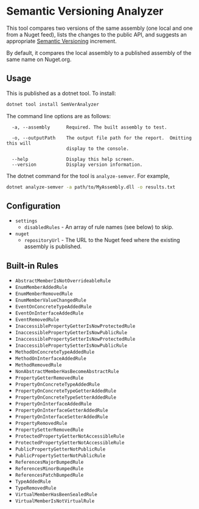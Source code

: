 # Semantic Versioning Analyzer

This tool compares two versions of the same assembly (one local and one from a Nuget feed), lists the changes to the public API, and suggests an appropriate [Semantic Versioning](https://semver.org/) increment.

By default, it compares the local assembly to a published assembly of the same name on Nuget.org.

## Usage

This is published as a dotnet tool.  To install:

```sh
dotnet tool install SemVerAnalyzer
```

The command line options are as follows:

```
  -a, --assembly      Required. The built assembly to test.

  -o, --outputPath    The output file path for the report.  Omitting this will
                      display to the console.

  --help              Display this help screen.
  --version           Display version information.
```

The dotnet command for the tool is `analyze-semver`. For example,

```sh
dotnet analyze-semver -a path/to/MyAssembly.dll -o results.txt
```

## Configuration

- `settings`
  - `disabledRules` - An array of rule names (see below) to skip.
- `nuget`
  - `repositoryUrl` - The URL to the Nuget feed where the existing assembly is published.

## Built-in Rules

- `AbstractMemberIsNotOverrideableRule`
- `EnumMemberAddedRule`
- `EnumMemberRemovedRule`
- `EnumMemberValueChangedRule`
- `EventOnConcreteTypeAddedRule`
- `EventOnInterfaceAddedRule`
- `EventRemovedRule`
- `InaccessiblePropertyGetterIsNowProtectedRule`
- `InaccessiblePropertyGetterIsNowPublicRule`
- `InaccessiblePropertySetterIsNowProtectedRule`
- `InaccessiblePropertySetterIsNowPublicRule`
- `MethodOnConcreteTypeAddedRule`
- `MethodOnInterfaceAddedRule`
- `MethodRemovedRule`
- `NonAbstractMemberHasBecomeAbstractRule`
- `PropertyGetterRemovedRule`
- `PropertyOnConcreteTypeAddedRule`
- `PropertyOnConcreteTypeGetterAddedRule`
- `PropertyOnConcreteTypeSetterAddedRule`
- `PropertyOnInterfaceAddedRule`
- `PropertyOnInterfaceGetterAddedRule`
- `PropertyOnInterfaceSetterAddedRule`
- `PropertyRemovedRule`
- `PropertySetterRemovedRule`
- `ProtectedPropertyGetterNotAccessibleRule`
- `ProtectedPropertySetterNotAccessibleRule`
- `PublicPropertyGetterNotPublicRule`
- `PublicPropertySetterNotPublicRule`
- `ReferencesMajorBumpedRule`
- `ReferencesMinorBumpedRule`
- `ReferencesPatchBumpedRule`
- `TypeAddedRule`
- `TypeRemovedRule`
- `VirtualMemberHasBeenSealedRule`
- `VirtualMemberIsNotVirtualRule`
